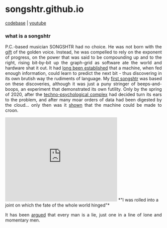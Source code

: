 # songshtr.github.io
<a href="https://github.com/songeater">codebase</a> | 
<a href= "https://www.youtube.com/channel/UCVRpMo19NwYKloFhnw6QzMg">youtube</a>

### what is a songshtr

<p style="text-align: justify">P.C.-based musician SONGSHTR had no choice.  He was not born with the <a href= "https://www.lyricsfreak.com/l/leonard+cohen/tower+of+song_20082815.html">gift</a> of the golden voice.  Instead, he was compelled to rely on the exponent of progress, on the power that was said to be compounding up and to the right, rising bit-by-bit up the graph-grid as software ate the world and hardware shat it out.  It had <a href="https://karpathy.github.io/2015/05/21/rnn-effectiveness/">long been established</a> that a machine, when fed enough information, could learn to predict the next bit - thus discovering in its own brutish way the rudiments of language.  My <a href="https://github.com/songeater/SONGSHTR">first songshtr</a> was based on these discoveries, although it was just a puny stringer of beeps-and-boops, an experiment that demonstrated its own futility.  Only by the spring of 2020, after the <a href="https://openai.com/">techno-psychological complex</a> had decided turn its ears to the problem, and after many moar orders of data had been digested by the cloud… only then was it <a href="https://arxiv.org/abs/2005.00341">shown</a> that the machine could be made to croon.</p>

<iframe width="360" height="270" src="https://www.youtube.com/embed/_lcCJzfXl50" title="YouTube video player" frameborder="0" allow="accelerometer; autoplay; clipboard-write; encrypted-media; gyroscope; picture-in-picture" allowfullscreen></iframe>
*"I was rolled into a joint on which the fate of the whole world hinged"*

<p style="text-align: justify">It has been <a href= "https://www.gwern.net/docs/borges/1947-borges-anewrefutationoftime.pdf">argued</a> that every man is a lie, just one in a line of lone and momentary men.  </p>
